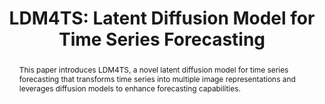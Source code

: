 ---
title: "LDM4TS: Latent Diffusion Model for Time Series Forecasting"
authors:
  - Weilin Ruan
  - Siru Zhong
  - Haomin Wen
  - Yuxuan Liang
pub: "Under review"
pub_date: "2025"
selected: true
categories: ["Time Series", "Multimodal"]
cover: "/images/ldm4ts.png"
abstract: "This paper introduces LDM4TS, a novel latent diffusion model for time series forecasting that transforms time series into multiple image representations and leverages diffusion models to enhance forecasting capabilities."
links:
  Paper:
    url: "https://arxiv.org/abs/2502.14887"
    target: "_blank"
--- 
